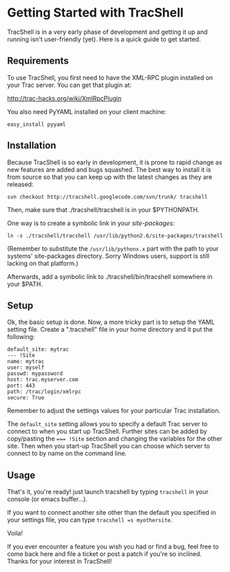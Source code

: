 # Getting Started with TracShell #

TracShell is in a very early phase of development and getting it up and running isn't user-friendly (yet). Here is a quick guide to get started.

## Requirements ##

To use TracShell, you first need to have the XML-RPC plugin installed on your Trac server. You can get that plugin at:

http://trac-hacks.org/wiki/XmlRpcPlugin

You also need PyYAML installed on your client machine:

`easy_install pyyaml`

## Installation ##

Because TracShell is so early in development, it is prone to rapid change as new features are added and bugs squashed. The best way to install it is from source so that you can keep up with the latest changes as they are released:

`svn checkout http://tracshell.googlecode.com/svn/trunk/ tracshell`

Then, make sure that ./tracshell/tracshell is in your $PYTHONPATH.

One way is to create a symbolic link in your _site-packages_:

`ln -s ./tracshell/tracshell /usr/lib/python2.6/site-packages/tracshell`

(Remember to substitute the `/usr/lib/pythonx.x` part with the path to your systems' site-packages directory. Sorry Windows users, support is still lacking on that platform.)

Afterwards, add a symbolic link to ./tracshell/bin/tracshell somewhere in your $PATH.

## Setup ##

Ok, the basic setup is done. Now, a more tricky part is to setup the YAML setting file. Create a ".tracshell" file in your home directory and it put the following:

```
default_site: mytrac
--- !Site
name: mytrac
user: myself
passwd: mypassword
host: trac.myserver.com
port: 443
path: /trac/login/xmlrpc
secure: True
```

Remember to adjust the settings values for your particular Trac installation.

The `default_site` setting allows you to specify a default Trac server to connect to when you start up TracShell. Further sites can be added by copy/pasting the `=== !Site` section and changing the variables for the other site. Then when you start-up TracShell you can choose which server to connect to by name on the command line.

## Usage ##

That's it, you're ready! just launch tracshell by typing `tracshell` in your console (or emacs buffer...).

If you want to connect another site other than the default you specified in your settings file, you can type `tracshell =s myothersite`.

Voila!

If you ever encounter a feature you wish you had or find a bug, feel free to come back here and file a ticket or post a patch if you're so inclined. Thanks for your interest in TracShell!